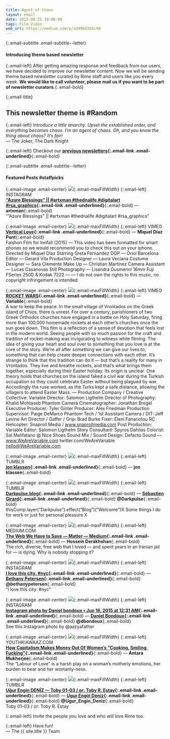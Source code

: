 ```yaml
---
title: Agent of chaos
layout: email
date: 2015-08-25 10:00:00
tags: Film Video
web_url: https://medium.com/p/a299602b5c98
---
```


{:.email-subtitle .email-subtitle--letter}
#### Introducing theme based newsletter

{:.email-left}
After getting amazing response and feedback from our users, we have decided to improve our newsletter content. Now we will be sending theme based newsletter curated by Rime staff and users like you every week. **We would like to call volunteer, please mail us if you want to be part of newsletter curators.**{:.email-bold}


{:.email-title}
## This newsletter theme is #Random

{:.email-left}
*Introduce a little anarchy. Upset the established order, and everything becomes chaos. I’m an agent of chaos. Oh, and you know the thing about chaos? It’s fair!*  
— The Joker, The Dark Knight

{:.email-left}
Checkout our **[previous newsletters](//rhymetek.tumblr.com/newsletters?utm_source=Newsletter-23&utm_campaign=23+Agent+of+chaos&utm_medium=email&utm_content=hyperlink){:.email-link .email-underlined}**{:.email-bold}


{:.email-subtitle .email-subtitle--letter}
#### Featured Posts #staffpicks

{:.email-image .email-center}
![](/assets/email/08-11007795_1557003494577001_2049377897_n.jpg){:.email-maxFillWidth}
{:.email-left}
INSTAGRAM  
**[“Azure Blessings” || #artxman #thednalife #digitalart #rsa_graphics](/url/811e5b86f46b7b9ae7a72631d5e05f0af36dcbf8a61049d18c9791b873b590ba?utm_source=Newsletter-23&utm_campaign=23+Agent+of+chaos&utm_medium=email&utm_content=hyperlink){:.email-link .email-underlined}**{:.email-bold} — **artxman**{:.email-bold}  
“”Azure Blessings” || #artxman #thednalife #digitalart #rsa_graphics”

{:.email-image .email-center}
![](/assets/email/08-524232375_1280x2276.jpg){:.email-maxFillWidth}
{:.email-left}
VIMEO  
**[Vertical Love](/url/4138083217f6dfd719251ad86e7cc74d3c2c1e45db3cb65c7eeafe1670484744?utm_source=Newsletter-23&utm_campaign=23+Agent+of+chaos&utm_medium=email&utm_content=hyperlink){:.email-link .email-underlined}**{:.email-bold} — **Miquel Díaz Pont**{:.email-bold}  
Faishon Film for Innfall (2015) — This video has been formatted for smart phones so we would recommend you to check this out on your iphone. Directed by Miquel Díaz Starring Greta Fernandez DOP — Oriol Barcelona Editor — Gerard Vila Production Designer — Laura Veciana Costume Designer — Sara Clemente Make Up — Christian Martínez Camera Assistant — Lucas Casanovas Still Photography — Lisandra Gusmerini 16mm Fuji FSeries 250D & Kodak 7222 — — I do not own the rights to this music, no copyright infringement is intended.

{:.email-image .email-center}
![](/assets/email/08-525243532_1280x720.jpg){:.email-maxFillWidth}
{:.email-left}
VIMEO  
**[ROCKET WARS](/url/d3a9b75f737aa2a6563d0299ebbfee187f444236bb4d6bda5a83b498e6095694?utm_source=Newsletter-23&utm_campaign=23+Agent+of+chaos&utm_medium=email&utm_content=hyperlink){:.email-link .email-underlined}**{:.email-bold} — **Variable**{:.email-bold}  
A war to keep the peace. In the small village of Vrontados on the Greek island of Chios, there is unrest. For over a century, parishioners of two Greek Orthodox churches have engaged in a battle on Holy Saturday, firing more than 100,000 homemade rockets at each other’s churches once the sun goes down. This film is a reflection of a sense of devotion that feels lost in the modern world. Seeing people with so much passion for the craft and tradition of rocket-making was invigorating to witness while filming. The idea of giving your heart and soul over to something that you love is at the core of the story. We’re all after something we can give our lives to, something that can help create deeper connections with each other. It’s strange to think that this tradition can do it — but that’s a reality for many in Vrontados. They live and breathe rockets, and that’s what brings them together, especially during their Easter holiday. Its origin is unclear. One theory holds that churches on the island faked a civil war during the Turkish occupation so they could celebrate Easter without being plagued by war. Accordingly the ruse worked, as the Turks kept a safe distance, allowing the villagers to attend Easter Mass. — Production Company / Creative Collective: Variable Director: Salomon Ligthelm Director of Photography: Khalid Mohtaseb Phantom Camera Cinematographer: Jonathan Bregel Executive Producer: Tyler Ginter Producer: Alex Friedman Production Supervisor: Paige DeMarco Phantom Tech / 1st Assistant Camera / DIT: Jeff Levine Art Director / Gaffer / Grip: Brad Burke Fixer: Eleni Fanariotou RC Helicopter: Snaproll Media / www.snaprollmedia.com Post Production: Variable Editor: Salomon Ligthelm Story Consultant: Spyros Dahlias Colorist: Sal Malifatano @ Nice Shoes Sound Mix / Sound Design: Defacto Sound — www.WeAreVariable.com twitter.com/WeAreVariable hello@WeAreVariable.com

{:.email-image .email-center}
![](/assets/email/08-tumblr_mvpyitRtvw1qjx6w1o1_500.jpg){:.email-maxFillWidth}
{:.email-left}
TUMBLR  
**[jon klassen](/url/373c5ccf6d224548bc7acc41c21845282520b0b7dac84d2544bef200901331f5?utm_source=Newsletter-23&utm_campaign=23+Agent+of+chaos&utm_medium=email&utm_content=hyperlink){:.email-link .email-underlined}**{:.email-bold} — **jon klassen**{:.email-bold}

{:.email-image .email-center}
![](/assets/email/08-tumblr_nt0ianuKdX1r4c3h7o1_500.gif){:.email-maxFillWidth}
{:.email-left}
TUMBLR  
**[Darkpulse.blog](/url/5deaefc6fc18b742aea9c7ae0ab5c2cea74d7d11f8144e97794d2925fae07485?utm_source=Newsletter-23&utm_campaign=23+Agent+of+chaos&utm_medium=email&utm_content=hyperlink){:.email-link .email-underlined}**{:.email-bold} — **[Sébastien Girard](/@Darkpulse){:.email-link .email-underlined}**{:.email-bold} **@Darkpulse**{:.email-bold}  
thisComp.layer(“Darkpulse”).effect(“Blog”)(“Welcome”)X Some things I do for work or just for personal pleasure X

{:.email-image .email-center}
![](/assets/email/08-1-DLIqBteIIJchIhaiUfCFdQ.jpeg){:.email-maxFillWidth}
{:.email-left}
MEDIUM.COM  
**[The Web We Have to Save — Matter — Medium](/url/93f8423d7019c2ab387b577fac304d319329d2716ed896a8cd0bc447e8f726ba?utm_source=Newsletter-23&utm_campaign=23+Agent+of+chaos&utm_medium=email&utm_content=hyperlink){:.email-link .email-underlined}**{:.email-bold} — **Hossein Derakhshan**{:.email-bold}  
The rich, diverse, free web that I loved — and spent years in an Iranian jail for — is dying. Why is nobody stopping it?

{:.email-image .email-center}
![](/assets/email/08-11312005_1598104100449659_1238204545_n.jpg){:.email-maxFillWidth}
{:.email-left}
INSTAGRAM  
**[I love this city. #nyc](/url/078297b5fe3c7ea48a3dbc3a61d3c6ba274fa0dce9f5a8566addf9de63ff4125?utm_source=Newsletter-23&utm_campaign=23+Agent+of+chaos&utm_medium=email&utm_content=hyperlink){:.email-link .email-underlined}**{:.email-bold} — **[Bethany Petersen](/@bethanypetersen){:.email-link .email-underlined}**{:.email-bold} **@bethanypetersen**{:.email-bold}  
“I love this city. #nyc”

{:.email-image .email-center}
![](/assets/email/08-11335606_1018299868222998_2109175296_n.jpg){:.email-maxFillWidth}
{:.email-left}
INSTAGRAM  
**[Instagram photo by Daniel bondoux • Jun 16, 2015 at 12:31 AM](/url/aa24d9e5db8d0b1d6275949230a0578b8d0e9f54ef06a8458b7c2f7748e190c1?utm_source=Newsletter-23&utm_campaign=23+Agent+of+chaos&utm_medium=email&utm_content=hyperlink){:.email-link .email-underlined}**{:.email-bold} — **[Daniel Bondoux](/@dbondoux){:.email-link .email-underlined}**{:.email-bold} **@dbondoux**{:.email-bold}  
See this Instagram photo by @aazyafather

{:.email-image .email-center}
![](/assets/email/08-housework.jpg){:.email-maxFillWidth}
{:.email-left}
YOUTHKIAWAAZ.COM  
**[How Capitalism Makes Money Out Of Women’s “Cooking, Smiling, Fucking”](/url/a70fc6d24ec828ffcd428bb5d7cd9410d062c5169297bc698ea2d83a6f834709?utm_source=Newsletter-23&utm_campaign=23+Agent+of+chaos&utm_medium=email&utm_content=hyperlink){:.email-link .email-underlined}**{:.email-bold} — **Antara Mukherjee**{:.email-bold}  
The “Labour of Love” is a harsh play on a woman’s motherly emotions, her burden to bear and her womanly-ness.

{:.email-image .email-center}
![](/assets/email/08-tumblr_np1346qi2N1u2kvlho1_500.png){:.email-maxFillWidth}
{:.email-left}
TUMBLR  
**[Uğur Engin DENİZ — Toby 01–03 / or: Toby R. Estay](/url/6a38e153c61e1ac67ba2f3223f956b9b1ba8de069027c371baa1f7bdbc1cfcf7?utm_source=Newsletter-23&utm_campaign=23+Agent+of+chaos&utm_medium=email&utm_content=hyperlink){:.email-link .email-underlined}**{:.email-bold} — **[Ugur Engin Deniz](/@Ugur_Engin_Deniz){:.email-link .email-underlined}**{:.email-bold} **@Ugur_Engin_Deniz**{:.email-bold}  
Toby 01–03 / or: Toby R. Estay

{:.email-left}
Invite the people you love and who will love Rime too.

{:.email-left}
Have fun!<br>
— The {{ site.title }} Team